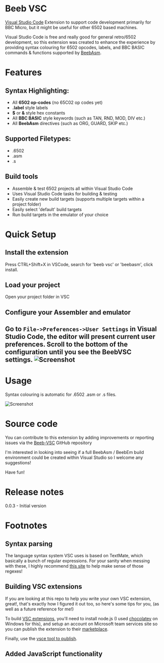 # Beeb VSC
[Visual Studio Code](https://code.visualstudio.com/) Extension to support code development primarily for BBC Micro, but it might be useful for other 6502 based machines.

Visual Studio Code is free and really good for general retro/6502 development, so this extension was created to enhance the experience by providing syntax colouring for 6502 opcodes, labels, and BBC BASIC commands & functions supported by [BeebAsm](https://github.com/tom-seddon/beebasm).


# Features


## Syntax Highlighting:
- All **6502 op-codes** (no 65C02 op codes yet)
- **.label** style labels
- **$** or **&** style hex constants
- All **BBC BASIC** style keywords (such as TAN, RND, MOD, DIV etc.)
- All **BeebAsm** directives (such as ORG, GUARD, SKIP etc.)

## Supported Filetypes:
- .6502
- .asm
- .s

## Build tools
- Assemble & test 6502 projects all within Visual Studio Code
- Uses Visual Studio Code tasks for building & testing
- Easily create new build targets (supports multiple targets within a project folder)
- Easily select 'default' build targets  
- Run build targets in the emulator of your choice

# Quick Setup

## Install the extension
Press CTRL+Shift+X in VSCode, search for 'beeb vsc' or 'beebasm', click install.

## Load your project
Open your project folder in VSC

## Configure your Assembler and emulator
Go to `File->Preferences->User Settings` in Visual Studio Code, the editor will present current user preferences. Scroll to the bottom of the configuration until you see the BeebVSC settings.
![Screenshot](https://github.com/simondotm/beeb-vsc/blob/master/images/example.png?raw=true)
- 


# Usage

Syntax colouring is automatic for .6502 .asm or .s files.

![Screenshot](https://github.com/simondotm/beeb-vsc/blob/master/images/example.png?raw=true)


# Source code

You can contribute to this extension by adding improvements or reporting issues via the [Beeb-VSC](https://github.com/simondotm/beeb-vsc) GitHub repository

I'm interested in looking into seeing if a full BeebAsm / BeebEm build environment could be created within Visual Studio so I welcome any suggestions!

Have fun!

# Release notes

0.0.3 - Initial version


# Footnotes

## Syntax parsing
The language syntax system VSC uses is based on TextMate, which basically a bunch of regular expressions.
For your sanity when messing with these, I highly recommend [this site](https://regex101.com/) to help make sense of those regexes!

## Building VSC extensions
If you are looking at this repo to help you write your own VSC extension, great!, that's exactly how I figured it out too, so here's some tips for you, (as well as a future reference for me!)

To build [VSC extensions](https://code.visualstudio.com/docs/extensions/overview), you'll need to install node.js (I used [chocolatey](https://chocolatey.org/) on Windows for this), and setup an account on Microsoft team services site so you can publish the extension to their [marketplace](https://code.visualstudio.com/docs/editor/extension-gallery).

Finally, use the [vsce tool to publish](https://code.visualstudio.com/docs/tools/vscecli).

## Added JavaScript functionality


